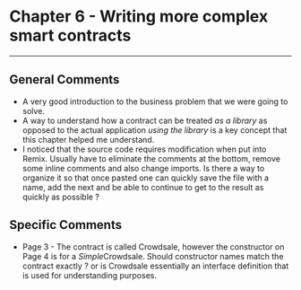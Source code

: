 # Chapter 6 - Writing more complex smart contracts
---

## General Comments
* A very good introduction to the business problem that we were going to solve.
* A way to understand how a contract can be treated *as a library* as opposed to the actual application *using the library* is a key concept that this chapter helped me understand.
* I noticed that the source code requires modification when put into Remix. Usually have to eliminate the comments at the bottom, remove some inline comments and also change imports. Is there a way to organize it so that once pasted one can quickly save the file with a name, add the next and be able to continue to get to the result as quickly as possible ?


## Specific Comments
* Page 3 - The contract is called Crowdsale, however the constructor on Page 4 is for a *Simple*Crowdsale. Should constructor names match the contract exactly ?  or is Crowdsale essentially an interface definition that is used for understanding purposes.
